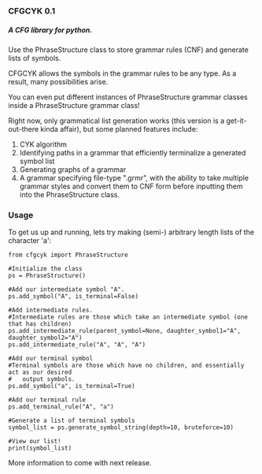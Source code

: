 ### CFGCYK 0.1

##### A CFG library for python.

Use the PhraseStructure class to store grammar rules (CNF) and generate lists of symbols.

CFGCYK allows the symbols in the grammar rules to be any type. As a result, many possibilities arise.

You can even put different instances of PhraseStructure grammar classes inside a PhraseStructure grammar class!

Right now, only grammatical list generation works (this version is a get-it-out-there kinda affair), but some planned features include:

1. CYK algorithm
2. Identifying paths in a grammar that efficiently terminalize a generated symbol list
3. Generating graphs of a grammar
4. A grammar specifying file-type ".grmr", with the ability to take multiple grammar styles and convert them to CNF form before inputting them into the PhraseStructure class.

### Usage

To get us up and running, lets try making (semi-) arbitrary length lists of the character 'a':

    from cfgcyk import PhraseStructure
    
    #Initialize the class
    ps = PhraseStructure()
    
    #Add our intermediate symbol "A".
    ps.add_symbol("A", is_terminal=False)
    
    #Add intermediate rules.
    #Intermediate rules are those which take an intermediate symbol (one that has children)
    ps.add_intermediate_rule(parent_symbol=None, daughter_symbol1="A", daughter_symbol2="A")
    ps.add_intermediate_rule("A", "A", "A")
    
    #Add our terminal symbol
    #Terminal symbols are those which have no children, and essentially act as our desired
    #   output symbols.
    ps.add_symbol("a", is_terminal=True)
    
    #Add our terminal rule
    ps.add_terminal_rule("A", "a")
    
    #Generate a list of terminal symbols
    symbol_list = ps.generate_symbol_string(depth=10, bruteforce=10)
    
    #View our list!
    print(symbol_list)

More information to come with next release.
